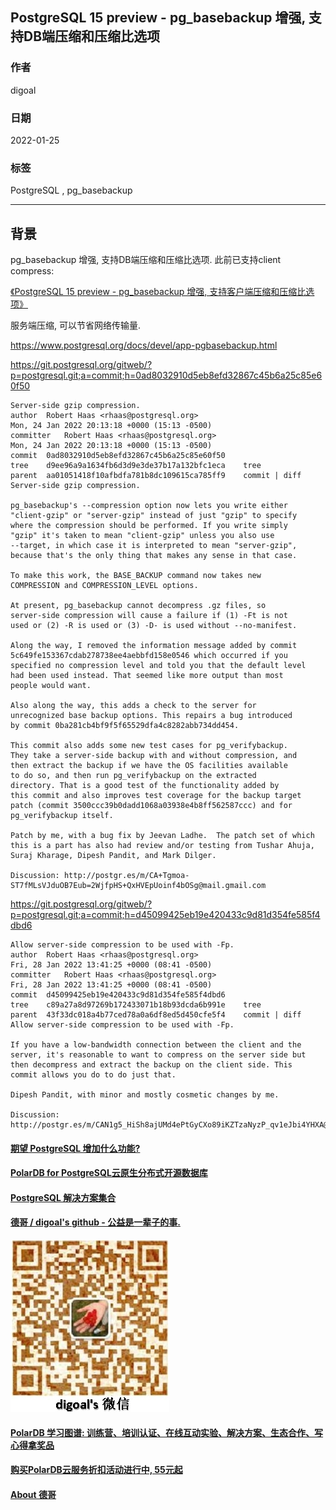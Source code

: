 ## PostgreSQL 15 preview - pg_basebackup 增强, 支持DB端压缩和压缩比选项    
                             
### 作者                         
digoal                                      
                                       
### 日期                                  
2022-01-25                               
                               
### 标签                  
PostgreSQL , pg_basebackup           
                                     
----                                       
                                  
## 背景    
pg_basebackup 增强, 支持DB端压缩和压缩比选项. 此前已支持client compress:      
  
[《PostgreSQL 15 preview - pg_basebackup 增强, 支持客户端压缩和压缩比选项》](../202201/20220121_01.md)    
    
服务端压缩, 可以节省网络传输量.       
  
https://www.postgresql.org/docs/devel/app-pgbasebackup.html  
    
https://git.postgresql.org/gitweb/?p=postgresql.git;a=commit;h=0ad8032910d5eb8efd32867c45b6a25c85e60f50    
    
```    
Server-side gzip compression.  
author	Robert Haas <rhaas@postgresql.org>	  
Mon, 24 Jan 2022 20:13:18 +0000 (15:13 -0500)  
committer	Robert Haas <rhaas@postgresql.org>	  
Mon, 24 Jan 2022 20:13:18 +0000 (15:13 -0500)  
commit	0ad8032910d5eb8efd32867c45b6a25c85e60f50  
tree	d9ee96a9a1634fb6d3d9e3de37b17a132bfc1eca	tree  
parent	aa01051418f10afbdfa781b8dc109615ca785ff9	commit | diff  
Server-side gzip compression.  
  
pg_basebackup's --compression option now lets you write either  
"client-gzip" or "server-gzip" instead of just "gzip" to specify  
where the compression should be performed. If you write simply  
"gzip" it's taken to mean "client-gzip" unless you also use  
--target, in which case it is interpreted to mean "server-gzip",  
because that's the only thing that makes any sense in that case.  
  
To make this work, the BASE_BACKUP command now takes new  
COMPRESSION and COMPRESSION_LEVEL options.  
  
At present, pg_basebackup cannot decompress .gz files, so  
server-side compression will cause a failure if (1) -Ft is not  
used or (2) -R is used or (3) -D- is used without --no-manifest.  
  
Along the way, I removed the information message added by commit  
5c649fe153367cdab278738ee4aebbfd158e0546 which occurred if you  
specified no compression level and told you that the default level  
had been used instead. That seemed like more output than most  
people would want.  
  
Also along the way, this adds a check to the server for  
unrecognized base backup options. This repairs a bug introduced  
by commit 0ba281cb4bf9f5f65529dfa4c8282abb734dd454.  
  
This commit also adds some new test cases for pg_verifybackup.  
They take a server-side backup with and without compression, and  
then extract the backup if we have the OS facilities available  
to do so, and then run pg_verifybackup on the extracted  
directory. That is a good test of the functionality added by  
this commit and also improves test coverage for the backup target  
patch (commit 3500ccc39b0dadd1068a03938e4b8ff562587ccc) and for  
pg_verifybackup itself.  
  
Patch by me, with a bug fix by Jeevan Ladhe.  The patch set of which  
this is a part has also had review and/or testing from Tushar Ahuja,  
Suraj Kharage, Dipesh Pandit, and Mark Dilger.  
  
Discussion: http://postgr.es/m/CA+Tgmoa-ST7fMLsVJduOB7Eub=2WjfpHS+QxHVEpUoinf4bOSg@mail.gmail.com  
```    
  
https://git.postgresql.org/gitweb/?p=postgresql.git;a=commit;h=d45099425eb19e420433c9d81d354fe585f4dbd6   
  
```
Allow server-side compression to be used with -Fp.
author	Robert Haas <rhaas@postgresql.org>	
Fri, 28 Jan 2022 13:41:25 +0000 (08:41 -0500)
committer	Robert Haas <rhaas@postgresql.org>	
Fri, 28 Jan 2022 13:41:25 +0000 (08:41 -0500)
commit	d45099425eb19e420433c9d81d354fe585f4dbd6
tree	c89a27a8d97269b172433071b18b93dcda6b991e	tree
parent	43f33dc018a4b77ced78a0a6df8ed5d450cfe5f4	commit | diff
Allow server-side compression to be used with -Fp.

If you have a low-bandwidth connection between the client and the
server, it's reasonable to want to compress on the server side but
then decompress and extract the backup on the client side. This
commit allows you do to do just that.

Dipesh Pandit, with minor and mostly cosmetic changes by me.

Discussion: http://postgr.es/m/CAN1g5_HiSh8ajUMd4ePtGyCXo89iKZTzaNyzP_qv1eJbi4YHXA@mail.gmail.com
```
  
  
#### [期望 PostgreSQL 增加什么功能?](https://github.com/digoal/blog/issues/76 "269ac3d1c492e938c0191101c7238216")
  
  
#### [PolarDB for PostgreSQL云原生分布式开源数据库](https://github.com/ApsaraDB/PolarDB-for-PostgreSQL "57258f76c37864c6e6d23383d05714ea")
  
  
#### [PostgreSQL 解决方案集合](https://yq.aliyun.com/topic/118 "40cff096e9ed7122c512b35d8561d9c8")
  
  
#### [德哥 / digoal's github - 公益是一辈子的事.](https://github.com/digoal/blog/blob/master/README.md "22709685feb7cab07d30f30387f0a9ae")
  
  
![digoal's wechat](../pic/digoal_weixin.jpg "f7ad92eeba24523fd47a6e1a0e691b59")
  
  
#### [PolarDB 学习图谱: 训练营、培训认证、在线互动实验、解决方案、生态合作、写心得拿奖品](https://www.aliyun.com/database/openpolardb/activity "8642f60e04ed0c814bf9cb9677976bd4")
  
  
#### [购买PolarDB云服务折扣活动进行中, 55元起](https://www.aliyun.com/activity/new/polardb-yunparter?userCode=bsb3t4al "e0495c413bedacabb75ff1e880be465a")
  
  
#### [About 德哥](https://github.com/digoal/blog/blob/master/me/readme.md "a37735981e7704886ffd590565582dd0")
  
